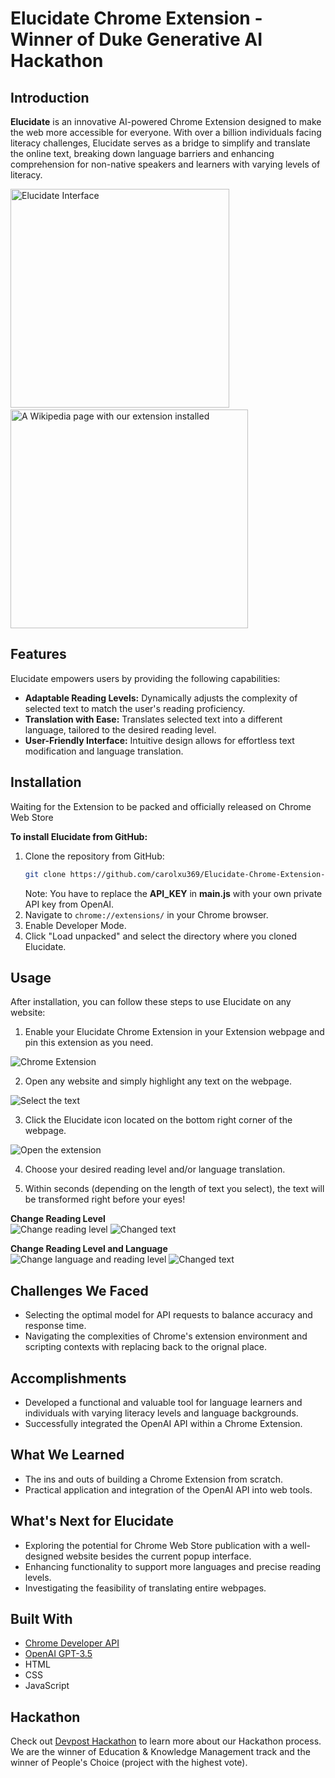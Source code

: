 # Elucidate Chrome Extension - Winner of Duke Generative AI Hackathon

## Introduction
**Elucidate** is an innovative AI-powered Chrome Extension designed to make the web more accessible for everyone. With over a billion individuals facing literacy challenges, Elucidate serves as a bridge to simplify and translate the online text, breaking down language barriers and enhancing comprehension for non-native speakers and learners with varying levels of literacy.  

<img src="readme_img/page.png" alt="Elucidate Interface" width="350" height="350"> &nbsp;&nbsp;&nbsp;&nbsp;&nbsp;&nbsp;&nbsp;&nbsp;&nbsp;&nbsp;&nbsp;&nbsp;&nbsp;&nbsp;&nbsp;&nbsp;&nbsp;&nbsp;&nbsp;&nbsp;&nbsp;&nbsp;&nbsp;&nbsp;
<img src="readme_img/result1.png" alt="A Wikipedia page with our extension installed" width="380" height="350">

## Features
Elucidate empowers users by providing the following capabilities:
- **Adaptable Reading Levels:** Dynamically adjusts the complexity of selected text to match the user's reading proficiency.
- **Translation with Ease:** Translates selected text into a different language, tailored to the desired reading level.
- **User-Friendly Interface:** Intuitive design allows for effortless text modification and language translation.

## Installation
Waiting for the Extension to be packed and officially released on Chrome Web Store  

**To install Elucidate from GitHub:**
1. Clone the repository from GitHub:
   ```sh
   git clone https://github.com/carolxu369/Elucidate-Chrome-Extension-Generative-AI-Hackathon.git
   ```
   Note: You have to replace the **API_KEY** in **main.js** with your own private API key from OpenAI.
2. Navigate to `chrome://extensions/` in your Chrome browser.
3. Enable Developer Mode.
4. Click "Load unpacked" and select the directory where you cloned Elucidate.

## Usage
After installation, you can follow these steps to use Elucidate on any website:
1. Enable your Elucidate Chrome Extension in your Extension webpage and pin this extension as you need.  

![Chrome Extension](readme_img/extension.png)  

2. Open any website and simply highlight any text on the webpage.  

![Select the text](readme_img/result2.png)  

3. Click the Elucidate icon located on the bottom right corner of the webpage.  

![Open the extension](readme_img/result3.png)  

4. Choose your desired reading level and/or language translation.  

5. Within seconds (depending on the length of text you select), the text will be transformed right before your eyes!  

**Change Reading Level**  
![Change reading level](readme_img/result4.png) ![Changed text](readme_img/result5.png)  

**Change Reading Level and Language**  
![Change language and reading level](readme_img/result6.png) ![Changed text](readme_img/result7.png)  

## Challenges We Faced
- Selecting the optimal model for API requests to balance accuracy and response time.
- Navigating the complexities of Chrome's extension environment and scripting contexts with replacing back to the orignal place.

## Accomplishments
- Developed a functional and valuable tool for language learners and individuals with varying literacy levels and language backgrounds.
- Successfully integrated the OpenAI API within a Chrome Extension.

## What We Learned
- The ins and outs of building a Chrome Extension from scratch.
- Practical application and integration of the OpenAI API into web tools.

## What's Next for Elucidate
- Exploring the potential for Chrome Web Store publication with a well-designed website besides the current popup interface.
- Enhancing functionality to support more languages and precise reading levels.
- Investigating the feasibility of translating entire webpages.

## Built With
- [Chrome Developer API](https://developer.chrome.com/docs/extensions/)
- [OpenAI GPT-3.5](https://beta.openai.com/)
- HTML
- CSS
- JavaScript

## Hackathon
Check out [Devpost Hackathon](https://devpost.com/software/elucidate-ycvbs5) to learn more about our Hackathon process. We are the winner of Education & Knowledge Management track and the winner of People's Choice (project with the highest vote).
